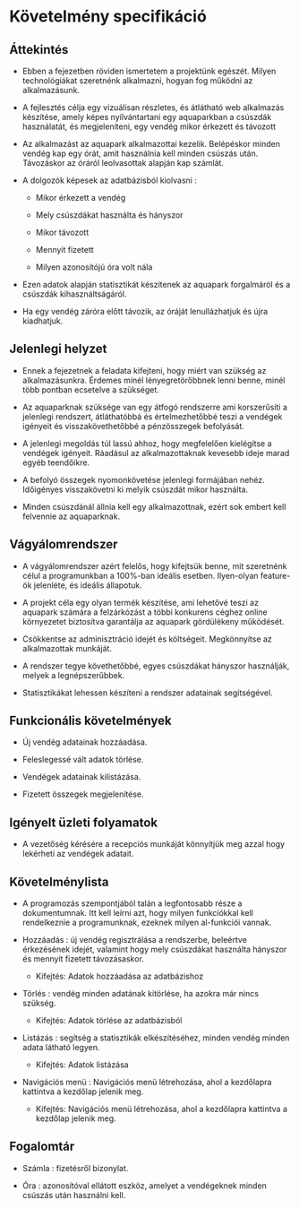 # Követelmény specifikáció
## Áttekintés
- Ebben a fejezetben röviden ismertetem a projektünk egészét. Milyen technológiákat szeretnénk alkalmazni, hogyan fog működni az alkalmazásunk.

- A fejlesztés célja egy vizuálisan részletes, és átlátható web alkalmazás készítése, amely képes nyílvántartani egy aquaparkban a csúszdák használatát, és megjeleníteni, egy vendég mikor érkezett és távozott

- Az alkalmazást az aquapark alkalmazottai kezelik. Belépéskor minden vendég kap egy órát, amit használnia kell minden csúszás után. Távozáskor az óráról leolvasottak alapján kap számlát.

- A dolgozók képesek az adatbázisból kiolvasni :

    - Mikor érkezett a vendég

    - Mely csúszdákat használta és hányszor

    - Mikor távozott

    - Mennyit fizetett

    - Milyen azonosítójú óra volt nála

- Ezen adatok alapján statisztikát készítenek az aquapark forgalmáról és a csúszdák kihasználtságáról.

- Ha egy vendég záróra előtt távozik, az óráját lenullázhatjuk és újra kiadhatjuk.

## Jelenlegi helyzet
- Ennek a fejezetnek a feladata kifejteni, hogy miért van szükség az alkalmazásunkra. Érdemes minél lényegretörőbbnek lenni benne, minél több pontban ecsetelve a szükséget.

- Az aquaparknak szüksége van egy átfogó rendszerre ami korszerűsíti a jelenlegi rendszert, átláthatóbbá és értelmezhetőbbé teszi a vendégek igényeit és visszakövethetőbbé a pénzösszegek befolyását.

- A jelenlegi megoldás túl lassú ahhoz, hogy megfelelően kielégítse a vendégek igényeit. Ráadásul az alkalmazottaknak kevesebb ideje marad egyéb teendőikre.

- A befolyó összegek nyomonkövetése jelenlegi formájában nehéz. Időigényes visszakövetni ki melyik csúszdát mikor használta.

- Minden csúszdánál állnia kell egy alkalmazottnak, ezért sok embert kell felvennie az aquaparknak.

## Vágyálomrendszer
- A vágyálomrendszer azért felelős, hogy kifejtsük benne, mit szeretnénk célul a programunkban a 100%-ban ideális esetben. Ilyen-olyan feature-ök jelenléte, és ideális állapotuk.

- A projekt céla egy olyan termék készítése, ami lehetővé teszi az aquapark számára a felzárkózást a többi konkurens céghez online környezetet biztosítva garantálja az aquapark gördülékeny működését.

- Csökkentse az adminisztráció idejét és költségeit. Megkönnyítse az alkalmazottak munkáját.

- A rendszer tegye követhetőbbé, egyes csúszdákat hányszor használják, melyek a legnépszerűbbek.

- Statisztikákat lehessen készíteni a rendszer adatainak segítségével. 

## Funkcionális követelmények
- Új vendég adatainak hozzáadása.

- Feleslegessé vált adatok törlése.

- Vendégek adatainak kilistázása.

- Fizetett összegek megjelenítése.

## Igényelt üzleti folyamatok
- A vezetőség kérésére a recepciós munkáját könnyítjük meg azzal hogy lekérheti az vendégek adatait.

## Követelménylista
- A programozás szempontjából talán a legfontosabb része a dokumentumnak. Itt kell leírni azt, hogy milyen funkciókkal kell rendelkeznie a programunknak, ezeknek milyen al-funkciói vannak.

- Hozzáadás : új vendég regisztrálása a rendszerbe, beleértve érkezésének idejét, valamint hogy mely csúszdákat használta hányszor és mennyit fizetett távozásaskor.

  - Kifejtés: Adatok hozzáadása az adatbázishoz

- Törlés : vendég minden adatának kitörlése, ha azokra már nincs szükség.

   - Kifejtés: Adatok törlése az adatbázisból

- Listázás : segítség a statisztikák elkészítéséhez, minden vendég minden adata látható legyen.

   - Kifejtés: Adatok listázása

- Navigációs menü : Navigációs menü létrehozása, ahol a kezdőlapra kattintva a kezdőlap jelenik meg.

   - Kifejtés: Navigációs menü létrehozása, ahol a kezdőlapra kattintva a kezdőlap jelenik meg.

## Fogalomtár
- Számla : fizetésről bizonylat.

- Óra : azonosítóval ellátott eszköz, amelyet a vendégeknek minden csúszás után használni kell.
